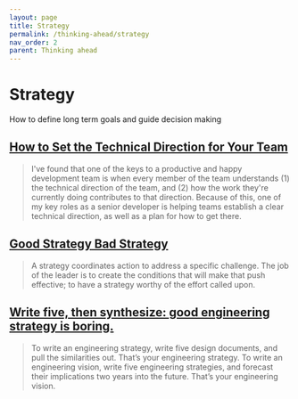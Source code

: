 ```yaml
---
layout: page
title: Strategy
permalink: /thinking-ahead/strategy
nav_order: 2
parent: Thinking ahead
---
```


# Strategy

How to define long term goals and guide decision making

## [How to Set the Technical Direction for Your Team](https://dev.to/jlhcoder/how-to-set-the-technical-direction-for-your-team)

> I've found that one of the keys to a productive and happy development team is when every member of the team understands (1) the technical direction of the team, and (2) how the work they're currently doing contributes to that direction. Because of this, one of my key roles as a senior developer is helping teams establish a clear technical direction, as well as a plan for how to get there.

## [Good Strategy Bad Strategy](https://www.annashipman.co.uk/jfdi/good-strategy-bad-strategy.html)

> A strategy coordinates action to address a specific challenge. The job of the leader is to create the conditions that will make that push effective; to have a strategy worthy of the effort called upon.

## [Write five, then synthesize: good engineering strategy is boring.](https://lethain.com/good-engineering-strategy-is-boring/)

> To write an engineering strategy, write five design documents, and pull the similarities out. That’s your engineering strategy. To write an engineering vision, write five engineering strategies, and forecast their implications two years into the future. That’s your engineering vision.
